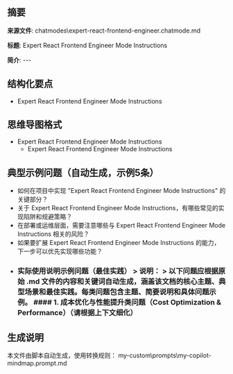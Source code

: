 ## 摘要

**来源文件**: chatmodes\expert-react-frontend-engineer.chatmode.md

**标题**: Expert React Frontend Engineer Mode Instructions

**简介**: ---

## 结构化要点

- Expert React Frontend Engineer Mode Instructions

## 思维导图格式

- Expert React Frontend Engineer Mode Instructions
  - Expert React Frontend Engineer Mode Instructions

## 典型示例问题（自动生成，示例5条）

- 如何在项目中实现 "Expert React Frontend Engineer Mode Instructions" 的关键部分？
- 关于 Expert React Frontend Engineer Mode Instructions，有哪些常见的实现陷阱和规避策略？
- 在部署或运维层面，需要注意哪些与 Expert React Frontend Engineer Mode Instructions 相关的风险？
- 如果要扩展 Expert React Frontend Engineer Mode Instructions 的能力，下一步可以优先实现哪些功能？
- ### 实际使用说明示例问题（最佳实践）  > **说明：** > 以下问题应根据原始 .md 文件的内容和关键词自动生成，涵盖该文档的核心主题、典型场景和最佳实践。每类问题包含主题、简要说明和具体问题示例。  #### 1. 成本优化与性能提升类问题（Cost Optimization & Performance）（请根据上下文细化）

## 生成说明

本文件由脚本自动生成，使用转换规则： my-custom\prompts\my-copilot-mindmap.prompt.md
